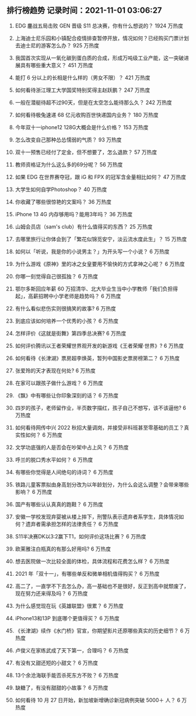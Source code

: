 
## 排行榜趋势 记录时间：2021-11-01 03:06:27
  
  1. EDG 鏖战五局击败 GEN 晋级 S11 总决赛，你有什么想说的？ 1924 万热度
    
  2. 上海迪士尼乐园和小镇配合疫情排查暂停开放，情况如何？已经购买门票计划去迪士尼的游客怎么办？ 925 万热度
    
  3. 我国首次实现从一氧化碳到蛋白质的合成，形成万吨级工业产能，这一突破进展具有哪些重大意义？ 451 万热度
    
  4. 能打 6 分以上的长相是什么样的（男女不限）？ 421 万热度
    
  5. 如何看待浙江理工大学国奖特别奖得主赵跃鹏？ 247 万热度
    
  6. 一般在潜艇待超不过90天，但是在太空怎么能待那么久？ 242 万热度
    
  7. 如何看待极兔速递 68 亿元收购百世快递国内业务？ 180 万热度
    
  8. 今年双十一iphone12 128G大概会是什么价格？ 153 万热度
    
  9. 怎么改变自己那种怂怂懦弱的气质？ 93 万热度
    
  10. 双十一预售已经付了定金，但不想要了，怎么退款？ 57 万热度
    
  11. 教师资格证为什么这么多的69分呢？ 56 万热度
    
  12. 如果 EDG 在世界赛夺冠，跟 iG 和 FPX 的冠军含金量相比如何？ 47 万热度
    
  13. 大学生如何自学Photoshop？ 40 万热度
    
  14. 你收藏了哪些很惊艳的文案吗？ 36 万热度
    
  15. iPhone 13 4G 内存够用吗？能用3年吗？ 36 万热度
    
  16. 山姆会员店（sam's club）有什么值得买的东西？ 25 万热度
    
  17. 去哪里旅行让你体会到了「繁花似锦觅安宁，淡云流水度此生」？ 15 万热度
    
  18. 如何以「听说，我是你的小说男主？」为开头写一个小说？ 6 万热度
    
  19. 为什么游戏《原神》里的冰之女皇要用不愉快的方式拿神之心呢？ 6 万热度
    
  20. 你哪一刻觉得自己很孤独？ 6 万热度
    
  21. 鄂尔多斯回应年薪 60 万招清华、北大毕业生当中小学教师「我们负担得起」，高薪招聘中小学老师是趋势吗？ 6 万热度
    
  22. 有什么看似悲伤实则很搞笑的故事? 6 万热度
    
  23. 到底应该如何培养一个优秀的小孩？ 6 万热度
    
  24. 怎样评价《这就是街舞》第四季总决赛? 6 万热度
    
  25. 如何评价腾讯以王者荣耀世界观开发的新游戏《王者荣耀·世界》? 6 万热度
    
  26. 如何看待《长津湖》票房超李焕英，暂列中国影史票房榜第二？ 6 万热度
    
  27. 张爱玲的天才表现在何处? 6 万热度
    
  28. 在家可以跟孩子做什么游戏？ 6 万热度
    
  29. 《飘》中有哪些让你印象深刻的话？ 6 万热度
    
  30. 四岁的孩子，老师留作业，半页数字描红，孩子自己不想写，该不该逼他? 6 万热度
    
  31. 如何看待网传中兴 2022 秋招大量调岗，并接受非科班甚至零基础的员工？真实性如何？ 6 万热度
    
  32. 文学功底强的人是否会在吵架中占上风？ 6 万热度
    
  33. 呼兰的脱口秀水平如何？ 6 万热度
    
  34. 有哪些你觉得是人间绝句的诗词？ 6 万热度
    
  35. 铁路儿童客票拟由身高划分改为以年龄划分，为什么会这么调整？会带来哪些影响？ 6 万热度
    
  36. 国产有哪些认认真真的跑鞋？ 6 万热度
    
  37. 安徽一学校发现弃婴被从楼上摔下，刑警队表示遗弃者系学生，具体情况如何？遗弃者需承担怎样的法律责任？ 6 万热度
    
  38. S11半决赛DK以3:2赢下T1，如何评价这场比赛？ 6 万热度
    
  39. 欧莱雅注白瓶真的有那么好用吗? 6 万热度
    
  40. 想去医院做一次比较全面的体检，具体流程和花费怎么样？ 6 万热度
    
  41. 2021 年「双十一」，有哪些单反和微单相机值得购买？ 6 万热度
    
  42. 高二了，一直学不下去怎么办，高一基础也不是很好，反正到高中就颓废了，现在努力还来得及吗？ 6 万热度
    
  43. 为什么感觉现在玩《英雄联盟》很累？ 6 万热度
    
  44. iPhone13和13P 到底哪个更值得买？ 6 万热度
    
  45. 《长津湖》续作《水门桥》官宣，你期望影片还原哪些真实的历史细节？ 6 万热度
    
  46. 卢俊义在家练武成了天下第一，合理吗？ 6 万热度
    
  47. 有没有又甜还短的小甜文？ 6 万热度
    
  48. 13个余沧海联手能否杀死东方不败？ 6 万热度
    
  49. 缺糖了，有没有甜甜的小故事？ 6 万热度
    
  50. 如何看待 10 月 27 日开始，新加坡新增确诊新冠病例突破 5000＋ 人？ 6 万热度
    